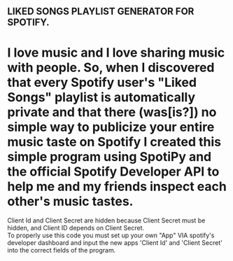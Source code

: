 ## LIKED SONGS PLAYLIST GENERATOR FOR SPOTIFY.<br/>
# I love music and I love sharing music with people. So, when I discovered that every Spotify user's "Liked Songs" playlist is automatically private and that there (was[is?]) no simple way to publicize your entire music taste on Spotify I created this simple program using SpotiPy and the official Spotify Developer API to help me and my friends inspect each other's music tastes.<br/>

Client Id and Client Secret are hidden because Client Secret must be hidden, and Client ID depends on Client Secret.<br/>
To properly use this code you must set up your own "App" VIA spotify's developer dashboard and input the new apps 'Client Id' and 'Client Secret' into the correct fields of the program.<br/>
